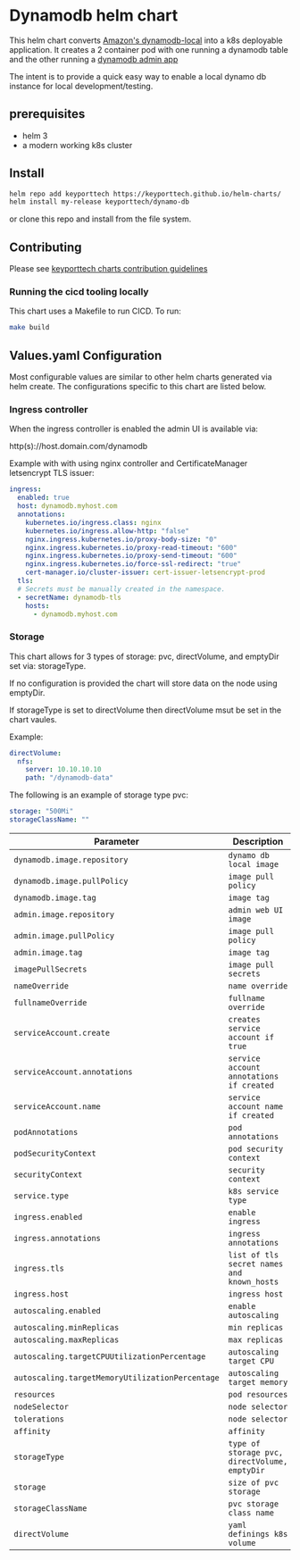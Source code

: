 # Dynamodb helm chart

This helm chart converts [Amazon's dynamodb-local](https://docs.aws.amazon.com/amazondynamodb/latest/developerguide/DynamoDBLocal.html) into a k8s deployable application. It creates a 2 container pod with one running a dynamodb table and the other running a [dynamodb admin app](https://github.com/aaronshaf/dynamodb-admin)

The intent is to provide a quick easy way to enable a local dynamo db instance for local development/testing.

## prerequisites

* helm 3
* a modern working k8s cluster

## Install

```bash
helm repo add keyporttech https://keyporttech.github.io/helm-charts/
helm install my-release keyporttech/dynamo-db
```
or clone this repo and install from the file system.

## Contributing
Please see [keyporttech charts contribution guidelines](https://github.com/keyporttech/helm-charts/blob/master/CONTRIBUTING.md)

### Running the cicd tooling locally

This chart uses a Makefile to run CICD. To run:

```bash
make build
```

## Values.yaml Configuration

Most configurable values are similar to other helm charts generated via helm create. The configurations specific to this chart are listed below.

### Ingress controller

When the ingress controller is enabled the admin UI is available via:

 http(s)://host.domain.com/dynamodb


Example with with using nginx controller and CertificateManager letsencrypt TLS issuer:

```yaml
ingress:
  enabled: true
  host: dynamodb.myhost.com
  annotations:
    kubernetes.io/ingress.class: nginx
    kubernetes.io/ingress.allow-http: "false"
    nginx.ingress.kubernetes.io/proxy-body-size: "0"
    nginx.ingress.kubernetes.io/proxy-read-timeout: "600"
    nginx.ingress.kubernetes.io/proxy-send-timeout: "600"
    nginx.ingress.kubernetes.io/force-ssl-redirect: "true"
    cert-manager.io/cluster-issuer: cert-issuer-letsencrypt-prod
  tls:
  # Secrets must be manually created in the namespace.
  - secretName: dynamodb-tls
    hosts:
      - dynamodb.myhost.com
```

### Storage

This chart allows for 3 types of storage: pvc, directVolume, and emptyDir set via: storageType.

If no configuration is provided the chart will store data on the node using emptyDir.

If storageType is set to directVolume then directVolume msut be set in the chart vaules.

Example:

```yaml
directVolume:
  nfs:
    server: 10.10.10.10
    path: "/dynamodb-data"
```

The following is an example of storage type pvc:

```yaml
storage: "500Mi"
storageClassName: ""
```

| Parameter                  | Description                                     | Default                                                    |
| -----------------------    | ---------------------------------------------   | ---------------------------------------------------------- |
| `dynamodb.image.repository` | `dynamo db local image` | `amazon/dynamodb-local` |
| `dynamodb.image.pullPolicy` | `image pull policy` | `IfNotPresent` |  
| `dynamodb.image.tag` | `image tag` | `1.12.0` |
| `admin.image.repository` | `admin web UI image` | `aaronshaf/dynamodb-admin` |
| `admin.image.pullPolicy` | `image pull policy` | `IfNotPresent` |  
| `admin.image.tag` | `image tag`| `latest`|
| `imagePullSecrets` | `image pull secrets` | `-` |
| `nameOverride` | `name override` | `-` |
| `fullnameOverride` | `fullname override` | `-` |
| `serviceAccount.create` | `creates service account if true` | `true` |
| `serviceAccount.annotations` | `service account annotations if created` | `-` |
| `serviceAccount.name` | `service account name if created` | `-` |
| `podAnnotations` | `pod annotations` | `-` |
| `podSecurityContext` | `pod security context` | `-` |
| `securityContext` | `security context` | `-` |
| `service.type` | `k8s service type` | `ClusterIP` |
| `ingress.enabled` | `enable ingress` | `false` |
| `ingress.annotations` | `ingress annotations` | `{}` |
| `ingress.tls` | `list of tls secret names and known_hosts` | `[]` |
| `ingress.host` | `ingress host` | `-` |
| `autoscaling.enabled` | `enable autoscaling` | `false` |
| `autoscaling.minReplicas` | `min replicas` | `1` |
| `autoscaling.maxReplicas` | `max replicas` | `100` |
| `autoscaling.targetCPUUtilizationPercentage` | `autoscaling target CPU` | `80` |
| `autoscaling.targetMemoryUtilizationPercentage` | `autoscaling target memory` | `unset` |
| `resources` | `pod resources` | `[]` |
| `nodeSelector` | `node selector` | `{}` |
| `tolerations` | `node selector` | `[]` |
| `affinity` | `affinity` | `{}` |
| `storageType` | `type of storage pvc, directVolume, emptyDir` | `emptyDir` |
| `storage` | `size of pvc storage` | `unset` |
| `storageClassName` | `pvc storage class name` | `unset` |
| `directVolume` | `yaml definings k8s volume` | `unset` |
